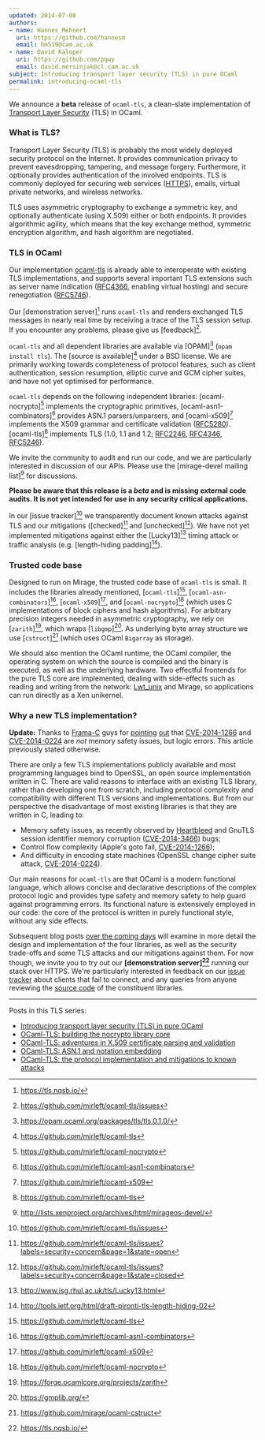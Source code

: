 ```yaml
---
updated: 2014-07-08
authors:
- name: Hannes Mehnert
  uri: https://github.com/hannesm
  email: hm519@cam.ac.uk
- name: David Kaloper
  uri: https://github.com/pqwy
  email: david.mersinjak@cl.cam.ac.uk
subject: Introducing transport layer security (TLS) in pure OCaml
permalink: introducing-ocaml-tls
---
```


We announce a **beta** release of `ocaml-tls`, a clean-slate implementation of
[Transport Layer Security](https://en.wikipedia.org/wiki/Transport_Layer_Security) (TLS) in
OCaml.

### What is TLS?

Transport Layer Security (TLS) is probably the most widely deployed
security protocol on the Internet. It provides communication privacy
to prevent eavesdropping, tampering, and message forgery. Furthermore,
it optionally provides authentication of the involved endpoints. TLS
is commonly deployed for securing web services ([HTTPS](http://tools.ietf.org/html/rfc2818)), emails,
virtual private networks, and wireless networks.

TLS uses asymmetric cryptography to exchange a symmetric key, and
optionally authenticate (using X.509) either or both endpoints. It
provides algorithmic agility, which means that the key exchange
method, symmetric encryption algorithm, and hash algorithm are
negotiated.

### TLS in OCaml

Our implementation [ocaml-tls](https://github.com/mirleft/ocaml-tls) is already able to interoperate with
existing TLS implementations, and supports several important TLS extensions
such as server name indication ([RFC4366][], enabling virtual hosting)
and secure renegotiation ([RFC5746][]).

Our [demonstration server][^7] runs `ocaml-tls` and renders exchanged
TLS messages in nearly real time by receiving a trace of the TLS
session setup. If you encounter any problems, please give us [feedback][^14].

`ocaml-tls` and all dependent libraries are available via [OPAM][^18] (`opam install tls`). The [source is available][^1]
under a BSD license. We are primarily working towards completeness of
protocol features, such as client authentication, session resumption, elliptic curve and GCM
cipher suites, and have not yet optimised for performance.

`ocaml-tls` depends on the following independent libraries: [ocaml-nocrypto][^6] implements the
cryptographic primitives, [ocaml-asn1-combinators][^5] provides ASN.1 parsers/unparsers, and
[ocaml-x509][^8] implements the X509 grammar and certificate validation ([RFC5280][]). [ocaml-tls][^1] implements TLS (1.0, 1.1 and 1.2; [RFC2246][],
[RFC4346][], [RFC5246][]).

We invite the community to audit and run our code, and we are particularly interested in discussion of our APIs.
Please use the [mirage-devel mailing list][^9] for discussions.

**Please be aware that this release is a *beta* and is missing external code audits.
It is not yet intended for use in any security critical applications.**

In our [issue tracker][^14] we transparently document known attacks against TLS and our mitigations
([checked][^4] and [unchecked][^11]).
We have not yet implemented mitigations against either the
[Lucky13][^12] timing attack or traffic analysis (e.g. [length-hiding padding][^13]).

### Trusted code base

Designed to run on Mirage, the trusted code base of `ocaml-tls` is small. It includes the libraries already mentioned,
[`ocaml-tls`][^1], [`ocaml-asn-combinators`][^5], [`ocaml-x509`][^8],
and [`ocaml-nocrypto`][^6] (which uses C implementations of block
ciphers and hash algorithms). For arbitrary precision integers needed in 
asymmetric cryptography, we rely on [`zarith`][^15], which wraps
[`libgmp`][^16]. As underlying byte array structure we use
[`cstruct`][^17] (which uses OCaml `Bigarray` as storage).

We should also mention the OCaml runtime, the OCaml compiler, the
operating system on which the source is compiled and the binary is executed, as
well as the underlying hardware. Two effectful frontends for
the pure TLS core are implemented, dealing
with side-effects such as reading and writing from the network: [Lwt_unix](http://ocsigen.org/lwt/api/Lwt_unix) and
Mirage, so applications can run directly as a Xen unikernel.

### Why a new TLS implementation?

**Update:**
Thanks to [Frama-C][frama-c] guys for [pointing][twitter-1] [out][twitter-2]
that [CVE-2014-1266][] and [CVE-2014-0224][] are *not* memory safety issues, but
logic errors. This article previously stated otherwise.

[frama-c]: http://frama-c.com/
[twitter-1]: https://twitter.com/spun_off/status/486535304426188800
[twitter-2]: https://twitter.com/spun_off/status/486536572792090626

There are only a few TLS implementations publicly available and most
programming languages bind to OpenSSL, an open source implementation written
in C. There are valid reasons to interface with an existing TLS library,
rather than developing one from scratch, including protocol complexity and
compatibility with different TLS versions and implementations. But from our
perspective the disadvantage of most existing libraries is that they
are written in C, leading to:

  * Memory safety issues, as recently observed by [Heartbleed][] and GnuTLS
    session identifier memory corruption ([CVE-2014-3466][]) bugs;
  * Control flow complexity (Apple's goto fail, [CVE-2014-1266][]);
  * And difficulty in encoding state machines (OpenSSL change cipher suite
    attack, [CVE-2014-0224][]).

Our main reasons for `ocaml-tls` are that OCaml is a modern functional
language, which allows concise and declarative descriptions of the
complex protocol logic and provides type safety and memory safety to help
guard against programming errors. Its functional nature is extensively
employed in our code: the core of the protocol is written in purely
functional style, without any side effects.

Subsequent blog posts [over the coming
days](https://github.com/mirage/mirage/issues/257) will examine in more detail
the design and implementation of the four libraries, as well as the security
trade-offs and some TLS attacks and our mitigations against them.  For now
though, we invite you to try out our **[demonstration server][^7]**
running our stack over HTTPS.  We're particularly interested in feedback on our [issue tracker](https://github.com/mirleft/ocaml-tls) about
clients that fail to connect, and any queries from anyone reviewing the [source code](https://github.com/mirleft/)
of the constituent libraries. 

[^1]: https://github.com/mirleft/ocaml-tls
[^3]: http://www.openbsd.org/papers/bsdcan14-libressl/mgp00026.html)
[^4]: https://github.com/mirleft/ocaml-tls/issues?labels=security+concern&page=1&state=open
[^5]: https://github.com/mirleft/ocaml-asn1-combinators
[^6]: https://github.com/mirleft/ocaml-nocrypto
[^7]: https://tls.nqsb.io/
[^8]: https://github.com/mirleft/ocaml-x509
[^9]: http://lists.xenproject.org/archives/html/mirageos-devel/
[^10]: https://github.com/mirage/mirage-entropy
[^11]: https://github.com/mirleft/ocaml-tls/issues?labels=security+concern&page=1&state=closed
[^12]: http://www.isg.rhul.ac.uk/tls/Lucky13.html
[^13]: http://tools.ietf.org/html/draft-pironti-tls-length-hiding-02
[^14]: https://github.com/mirleft/ocaml-tls/issues
[^15]: https://forge.ocamlcore.org/projects/zarith
[^16]: https://gmplib.org/
[^17]: https://github.com/mirage/ocaml-cstruct
[^18]: https://opam.ocaml.org/packages/tls/tls.0.1.0/

[attacks]: http://eprint.iacr.org/2013/049
[Heartbleed]: https://en.wikipedia.org/wiki/Heartbleed
[mostdangerous]: https://crypto.stanford.edu/~dabo/pubs/abstracts/ssl-client-bugs.html
[frankencert]: https://www.cs.utexas.edu/~shmat/shmat_oak14.pdf
[mitls]: http://www.mitls.org
[Fortuna]: https://www.schneier.com/fortuna.html
[HOL]: http://www.infsec.ethz.ch/people/andreloc/publications/lochbihler14iw.pdf
[cheap]: http://people.cs.missouri.edu/~harrisonwl/drafts/CheapThreads.pdf
[RFC4366]: https://tools.ietf.org/html/rfc4366
[RFC5746]: https://tools.ietf.org/html/rfc5746
[RFC5280]: https://tools.ietf.org/html/rfc5280
[RFC2246]: https://tools.ietf.org/html/rfc2246
[RFC4346]: https://tools.ietf.org/html/rfc4346
[RFC5246]: https://tools.ietf.org/html/rfc5246
[CVE-2014-1266]: https://cve.mitre.org/cgi-bin/cvename.cgi?name=CVE-2014-1266
[CVE-2014-3466]: https://cve.mitre.org/cgi-bin/cvename.cgi?name=CVE-2014-3466
[CVE-2014-0224]: https://cve.mitre.org/cgi-bin/cvename.cgi?name=CVE-2014-0224


****

Posts in this TLS series:
 
 - [Introducing transport layer security (TLS) in pure OCaml][tls-intro]
 - [OCaml-TLS: building the nocrypto library core][nocrypto-intro]
 - [OCaml-TLS: adventures in X.509 certificate parsing and validation][x509-intro]
 - [OCaml-TLS: ASN.1 and notation embedding][asn1-intro]
 - [OCaml-TLS: the protocol implementation and mitigations to known attacks][tls-api]

[tls-intro]: /blog/introducing-ocaml-tls
[nocrypto-intro]: /blog/introducing-nocrypto
[x509-intro]: /blog/introducing-x509
[asn1-intro]: /blog/introducing-asn1
[tls-api]: /blog/ocaml-tls-api-internals-attacks-mitigation

